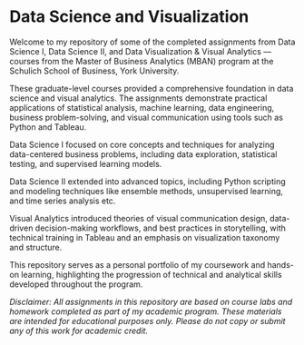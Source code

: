 # Data Science and Visualization

Welcome to my repository of some of the completed assignments from Data Science I, Data Science II, and Data Visualization & Visual Analytics — courses from the Master of Business Analytics (MBAN) program at the Schulich School of Business, York University.

These graduate-level courses provided a comprehensive foundation in data science and visual analytics. The assignments demonstrate practical applications of statistical analysis, machine learning, data engineering, business problem-solving, and visual communication using tools such as Python and Tableau.

Data Science I focused on core concepts and techniques for analyzing data-centered business problems, including data exploration, statistical testing, and supervised learning models.

Data Science II extended into advanced topics, including Python scripting and modeling techniques like ensemble methods, unsupervised learning, and time series analysis etc.

Visual Analytics introduced theories of visual communication design, data-driven decision-making workflows, and best practices in storytelling, with technical training in Tableau and an emphasis on visualization taxonomy and structure.

This repository serves as a personal portfolio of my coursework and hands-on learning, highlighting the progression of technical and analytical skills developed throughout the program.

_Disclaimer: All assignments in this repository are based on course labs and homework completed as part of my academic program. These materials are intended for educational purposes only. Please do not copy or submit any of this work for academic credit._






